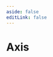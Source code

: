 ```yaml
---
aside: false
editLink: false
---
```


# Axis

<script setup>
import Chart from '../../components/sample/axis/index.vue'
</script>
<Chart/>

<!--@include: @/components/sample/axis/index.en-US.md-->